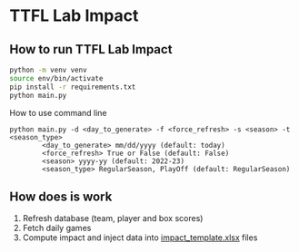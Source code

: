 # TTFL Lab Impact

## How to run TTFL Lab Impact

```bash
python -m venv venv
source env/bin/activate
pip install -r requirements.txt
python main.py  
```

How to use command line
```commandline
python main.py -d <day_to_generate> -f <force_refresh> -s <season> -t <season_type>
        <day_to_generate> mm/dd/yyyy (default: today)
        <force_refresh> True or False (default: False)
        <season> yyyy-yy (default: 2022-23)
        <season_type> RegularSeason, PlayOff (default: RegularSeason)
```

## How does is work
1. Refresh database (team, player and box scores)
2. Fetch daily games
3. Compute impact and inject data into [impact_template.xlsx](impact_template.xlsx) files
